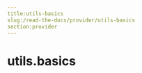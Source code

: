 ```yaml
---
title:utils-basics
slug:/read-the-docs/provider/utils-basics
section:provider
---
```

<a name="utils.basics"></a>
# utils.basics

